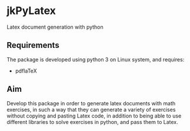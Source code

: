 # jkPyLatex
Latex document generation with python

## Requirements
The package is developed using python 3 on Linux system, and requires:
* pdflaTeX

## Aim
Develop this package in order to generate latex documents with math 
exercises, in such a way that they can generate a variety of exercises 
without copying and pasting Latex code, in addition to being able to 
use different libraries to solve exercises in python, and pass them to Latex.




